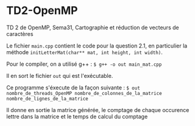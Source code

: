 # TD2-OpenMP
TD 2 de OpenMP, Sema31, Cartographie et réduction de vecteurs de caractères

Le fichier `main.cpp` contient le code pour la question 2.1, en particulier la méthode
`initLetterMat(char** mat, int height, int width)`.

Pour le compiler, on a utilisé g++ :
`$ g++ -o out main_mat.cpp`

Il en sort le fichier `out` qui est l'exécutable.

Ce programme s'éxecute de la façon suivante : 
`$ out nombre_de_threads_OpenMP nombre_de_colonnes_de_la_matrice nombre_de_lignes_de_la_matrice`

Il donne en sortie la matrice générée, le comptage de chaque occurence lettre dans la matrice et le temps de calcul du
comptage